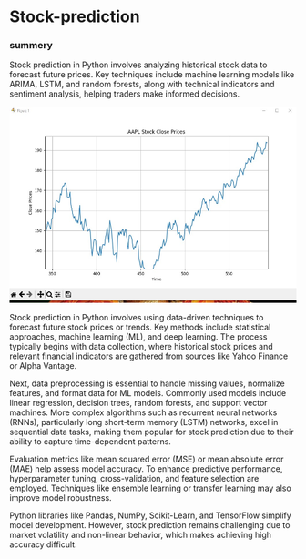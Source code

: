 <h1>
  Stock-prediction
</h1>
<h3>
  summery 
</h3>
<p>
  Stock prediction in Python involves analyzing historical stock data to forecast future prices. Key techniques include machine learning models like ARIMA, LSTM, and random forests, along with technical indicators and sentiment analysis, helping traders make informed decisions.
  
</p>
<img src = "WhatsApp Image 2024-11-22 at 12.39.27 PM.jpeg">
<p>
  Stock prediction in Python involves using data-driven techniques to forecast future stock prices or trends. Key methods include statistical approaches, machine learning (ML), and deep learning. The process typically begins with data collection, where historical stock prices and relevant financial indicators are gathered from sources like Yahoo Finance or Alpha Vantage.

Next, data preprocessing is essential to handle missing values, normalize features, and format data for ML models. Commonly used models include linear regression, decision trees, random forests, and support vector machines. More complex algorithms such as recurrent neural networks (RNNs), particularly long short-term memory (LSTM) networks, excel in sequential data tasks, making them popular for stock prediction due to their ability to capture time-dependent patterns.

Evaluation metrics like mean squared error (MSE) or mean absolute error (MAE) help assess model accuracy. To enhance predictive performance, hyperparameter tuning, cross-validation, and feature selection are employed. Techniques like ensemble learning or transfer learning may also improve model robustness.

Python libraries like Pandas, NumPy, Scikit-Learn, and TensorFlow simplify model development. However, stock prediction remains challenging due to market volatility and non-linear behavior, which makes achieving high accuracy difficult.
</p>
